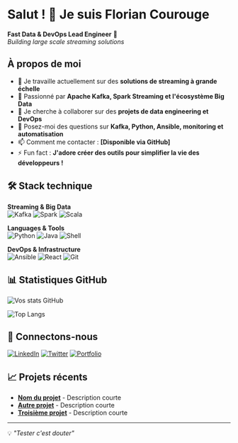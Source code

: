 # Salut ! 👋 Je suis Florian Courouge

**Fast Data & DevOps Lead Engineer** 🚀  
*Building large scale streaming solutions*

## À propos de moi
- 🔭 Je travaille actuellement sur des **solutions de streaming à grande échelle**
- 🌱 Passionné par **Apache Kafka, Spark Streaming et l'écosystème Big Data**
- 👯 Je cherche à collaborer sur des **projets de data engineering et DevOps**
- 💬 Posez-moi des questions sur **Kafka, Python, Ansible, monitoring et automatisation**
- 📫 Comment me contacter : **[Disponible via GitHub]**
- ⚡ Fun fact : **J'adore créer des outils pour simplifier la vie des développeurs !**

## 🛠️ Stack technique

**Streaming & Big Data**  
![Kafka](https://img.shields.io/badge/-Apache%20Kafka-231F20?style=flat-square&logo=apache-kafka&logoColor=white)
![Spark](https://img.shields.io/badge/-Apache%20Spark-E25A1C?style=flat-square&logo=apache-spark&logoColor=white)
![Scala](https://img.shields.io/badge/-Scala-DC322F?style=flat-square&logo=scala&logoColor=white)

**Languages & Tools**  
![Python](https://img.shields.io/badge/-Python-3776AB?style=flat-square&logo=python&logoColor=white)
![Java](https://img.shields.io/badge/-Java-007396?style=flat-square&logo=java&logoColor=white)
![Shell](https://img.shields.io/badge/-Shell_Script-121011?style=flat-square&logo=gnu-bash&logoColor=white)

**DevOps & Infrastructure**  
![Ansible](https://img.shields.io/badge/-Ansible-EE0000?style=flat-square&logo=ansible&logoColor=white)
![React](https://img.shields.io/badge/-React-61DAFB?style=flat-square&logo=react&logoColor=black)
![Git](https://img.shields.io/badge/-Git-F05032?style=flat-square&logo=git&logoColor=white)

## 📊 Statistiques GitHub

![Vos stats GitHub](https://github-readme-stats.vercel.app/api?username=Courouge&show_icons=true&theme=radical)

![Top Langs](https://github-readme-stats.vercel.app/api/top-langs/?username=Courouge&layout=compact&theme=radical)

## 🔗 Connectons-nous

[![LinkedIn](https://img.shields.io/badge/-LinkedIn-0A66C2?style=flat-square&logo=linkedin&logoColor=white)](https://linkedin.com/in/votre-profil)
[![Twitter](https://img.shields.io/badge/-Twitter-1DA1F2?style=flat-square&logo=twitter&logoColor=white)](https://twitter.com/votre-handle)
[![Portfolio](https://img.shields.io/badge/-Portfolio-000000?style=flat-square&logo=vercel&logoColor=white)](https://votre-site.com)

## 📈 Projets récents

- **[Nom du projet](lien-vers-repo)** - Description courte
- **[Autre projet](lien-vers-repo)** - Description courte
- **[Troisième projet](lien-vers-repo)** - Description courte

---

💡 *"Tester c'est douter"*
